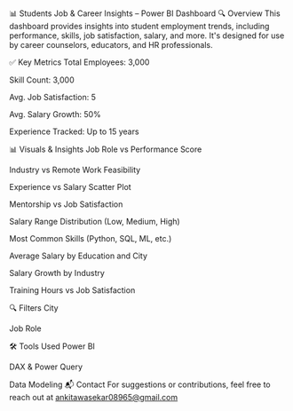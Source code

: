  📊 Students Job & Career Insights – Power BI Dashboard
🔍 Overview
This dashboard provides insights into student employment trends, including performance, skills, job satisfaction, salary, and more. It's designed for use by career counselors, educators, and HR professionals.

✅ Key Metrics
Total Employees: 3,000

Skill Count: 3,000

Avg. Job Satisfaction: 5

Avg. Salary Growth: 50%

Experience Tracked: Up to 15 years

📊 Visuals & Insights
Job Role vs Performance Score

Industry vs Remote Work Feasibility

Experience vs Salary Scatter Plot

Mentorship vs Job Satisfaction

Salary Range Distribution (Low, Medium, High)

Most Common Skills (Python, SQL, ML, etc.)

Average Salary by Education and City

Salary Growth by Industry

Training Hours vs Job Satisfaction

🔍 Filters
City

Job Role

🛠 Tools Used
Power BI

DAX & Power Query

Data Modeling
📬 Contact
For suggestions or contributions, feel free to reach out at ankitawasekar08965@gmail.com
